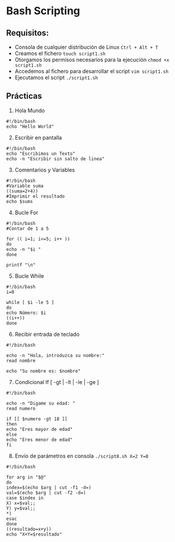 # Bash Scripting

## Requisitos:
* Consola de cualquier distribución de Linux `Ctrl + Alt + T`
* Creamos el fichero `touch script1.sh`
* Otorgamos los permisos necesarios para la ejecución `chmod +x script1.sh`
* Accedemos al fichero para desarrollar el script `vim script1.sh`
* Ejecutamos el script `./script1.sh`

## Prácticas
1. Hola Mundo
~~~~
#!/bin/bash
echo "Hello World"
~~~~

2. Escribir en pantalla
~~~~
#!/bin/bash
echo "Escribimos un Texto"
echo -n "Escribir sin salto de linea"
~~~~

3. Comentarios y Variables
~~~~
#!/bin/bash
#Variable suma
((suma=2+4))
#Imprimir el resultado
echo $sums
~~~~


4. Bucle For
~~~~
#!/bin/bash
#Contar de 1 a 5

for (( i=1; i<=5; i++ ))
do
echo -n "$i "
done

printf "\n"
~~~~


5. Bucle While
~~~~
#!/bin/bash
i=0

while [ $i -le 5 ]
do
echo Número: $i
((i++))
done
~~~~


6. Recibir entrada de teclado
~~~~
#!/bin/bash

echo -n "Hola, introduzca su nombre:"
read nombre

echo "Su nombre es: $nombre"
~~~~


7. Condicional If  [ -gt | -lt | -le | -ge ] 
~~~~
#!/bin/bash

echo -n "Digame su edad: "
read numero

if [[ $numero -gt 18 ]]
then
echo "Eres mayor de edad"
else
echo "Eres menor de edad"
fi
~~~~


8. Envío de parámetros en consola  `./script8.sh X=2 Y=8`
~~~~
#!/bin/bash

for arg in "$@"
do
index=$(echo $arg | cut -f1 -d=)
val=$(echo $arg | cut -f2 -d=)
case $index in
X) x=$val;;
Y) y=$val;;
*)
esac
done
((resultado=x+y))
echo "X+Y=$resultado"
~~~~
